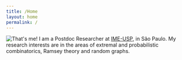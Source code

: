 ```yaml
---
title: /Home
layout: home
permalink: /
---
```


<!-- <big><big>Walner Mendonça</big></big> -->

<!-- <br/><br/> -->
<div class="opening">
<img src="{{site.baseurl}}/assets/images/me-rome.jpg" alt="That's me!">
	I am a Postdoc Researcher at <a href="(https://www.ime.usp.br/)">IME-USP</a>, in São Paulo. My research interests are in the areas of extremal and probabilistic combinatorics, Ramsey theory and random graphs.
</div>
